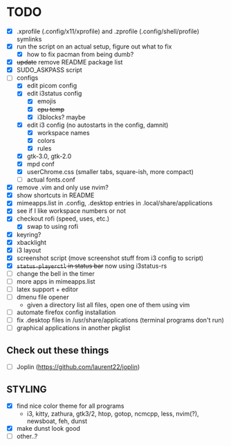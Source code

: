 # TODO

- [x] .xprofile (.config/x11/xprofile) and .zprofile (.config/shell/profile) symlinks
- [x] run the script on an actual setup, figure out what to fix
    - [x] how to fix pacman from being dumb?
- [x] ~~update~~ remove README package list
- [x] SUDO_ASKPASS script
- [ ] configs
    - [x] edit picom config
    - [x] edit i3status config
        - [x] emojis
        - [x] ~~cpu temp~~
        - [x] i3blocks? maybe
    - [x] edit i3 config (no autostarts in the config, damnit)
        - [x] workspace names
        - [x] colors
        - [x] rules
    - [x] gtk-3.0, gtk-2.0
    - [x] mpd conf
    - [x] userChrome.css (smaller tabs, square-ish, more compact)
    - [ ] actual fonts.conf
- [x] remove .vim and only use nvim?
- [x] show shortcuts in README
- [x] mimeapps.list in .config, .desktop entries in .local/share/applications
- [x] see if I like workspace numbers or not
- [x] checkout rofi (speed, uses, etc.)
    - [x] swap to using rofi
- [x] keyring?
- [x] xbacklight
- [x] i3 layout
- [x] screenshot script (move screenshot stuff from i3 config to script)
- [x] ~~`status-playerctl` in status bar~~ now using i3status-rs
- [ ] change the bell in the timer
- [ ] more apps in mimeapps.list
- [ ] latex support + editor
- [ ] dmenu file opener
    - given a directory list all files, open one of them using vim
- [ ] automate firefox config installation
- [ ] fix .desktop files in /usr/share/applications (terminal programs don't run)
- [ ] graphical applications in another pkglist

## Check out these things
- [ ] Joplin (https://github.com/laurent22/joplin)

## STYLING
- [x] find nice color theme for all programs
    - i3, kitty, zathura, gtk3/2, htop, gotop, ncmcpp, less, nvim(?), newsboat, feh, dunst
- [x] make dunst look good
- [ ] other..?
